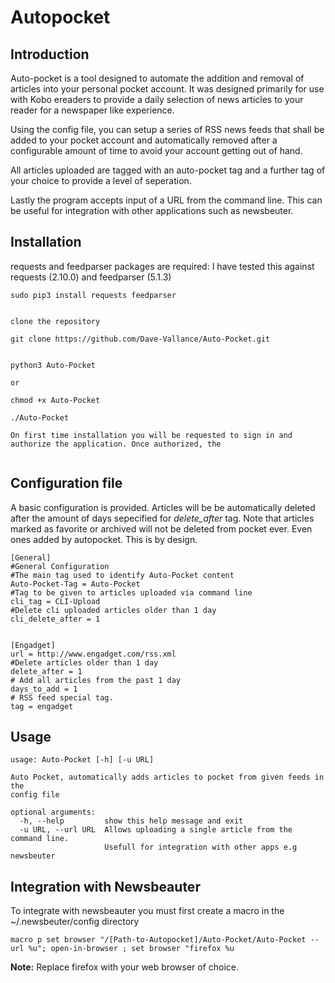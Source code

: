# Autopocket

## Introduction

Auto-pocket is a tool designed to automate the addition and removal of articles into your personal pocket account. It was designed primarily for use with Kobo ereaders to provide a daily selection of news articles to your reader for a newspaper like experience. 

Using the config file, you can setup a series of RSS news feeds that shall be added to your pocket account and automatically removed after a configurable amount of time to avoid your account getting out of hand. 

All articles uploaded are tagged with an auto-pocket tag and a further tag of your choice to provide a level of seperation. 

Lastly the program accepts input of a URL from the command line. This can be useful for integration with other applications such as newsbeuter.


## Installation

requests and feedparser packages are required: I have tested this against requests (2.10.0) and feedparser (5.1.3)

```
sudo pip3 install requests feedparser


clone the repository

git clone https://github.com/Dave-Vallance/Auto-Pocket.git


python3 Auto-Pocket

or 

chmod +x Auto-Pocket

./Auto-Pocket

On first time installation you will be requested to sign in and authorize the application. Once authorized, the 


```

## Configuration file

A basic configuration is provided. Articles will be be automatically deleted after the amount of days sepecified for _delete_after_ tag. Note that articles marked as favorite or archived will not be deleted from pocket ever. Even ones added by autopocket. This is by design.

```
[General]
#General Configuration
#The main tag used to identify Auto-Pocket content
Auto-Pocket-Tag = Auto-Pocket
#Tag to be given to articles uploaded via command line
cli_tag = CLI-Upload
#Delete cli uploaded articles older than 1 day
cli_delete_after = 1


[Engadget]
url = http://www.engadget.com/rss.xml
#Delete articles older than 1 day
delete_after = 1 
# Add all articles from the past 1 day
days_to_add = 1
# RSS feed special tag. 
tag = engadget 
```

## Usage

```
usage: Auto-Pocket [-h] [-u URL]

Auto Pocket, automatically adds articles to pocket from given feeds in the
config file

optional arguments:
  -h, --help         show this help message and exit
  -u URL, --url URL  Allows uploading a single article from the command line.
                     Usefull for integration with other apps e.g newsbeuter

```


## Integration with Newsbeauter

To integrate with newsbeauter you must first create a macro in the ~/.newsbeuter/config directory

```
macro p set browser "/[Path-to-Autopocket]/Auto-Pocket/Auto-Pocket --url %u"; open-in-browser ; set browser "firefox %u
```

**Note:** Replace firefox with your web browser of choice. 
